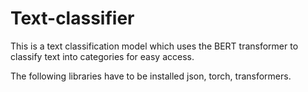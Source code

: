 # Text-classifier
This is a text classification model which uses the BERT transformer to classify text into categories for easy access.

The following libraries have to be installed json, torch, transformers.
